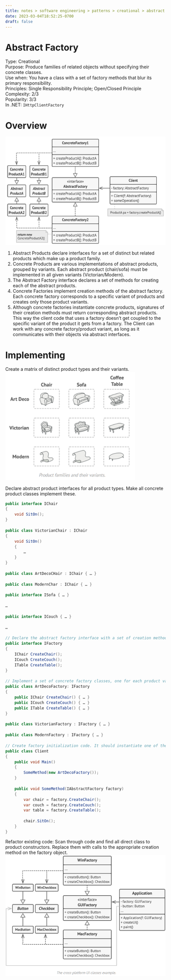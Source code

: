 ```yaml
---
title: notes > software engineering > patterns > creational > abstract factory
date: 2023-03-04T18:52:25-0700
draft: false
---
```

# Abstract Factory
Type: Creational  
Purpose: Produce families of related objects without specifying their concrete classes.  
Use when: You have a class with a set of factory methods that blur its primary responsibility.  
Principles: Single Responsibility Principle; Open/Closed Principle  
Complexity: 2/3  
Popularity: 3/3  
In .NET: `IHttpClientFactory`  

# Overview
<img src="Creational_Abstract-Factory-image1.png" style="width:5.65in;height:3.53333in" alt="Abstract Factory design pattern" />  

1. Abstract Products declare interfaces for a set of distinct but related products which make up a product family.
2. Concrete Products are various implementations of abstract products, grouped by variants. Each abstract product (chair/sofa) must be implemented in all given variants (Victorian/Modern).
3. The Abstract Factory interface declares a set of methods for creating each of the abstract products.
4. Concrete Factories implement creation methods of the abstract factory. Each concrete factory corresponds to a specific variant of products and creates only those product variants.
5. Although concrete factories instantiate concrete products, signatures of their creation methods must return corresponding abstract products. This way the client code that uses a factory doesn’t get coupled to the specific variant of the product it gets from a factory. The Client can work with any concrete factory/product variant, as long as it communicates with their objects via abstract interfaces.  

# Implementing
Create a matrix of distinct product types and their variants.  
<img src="Creational_Abstract-Factory-image2.png" style="width:4.25in;height:3.53333in" />  

Declare abstract product interfaces for all product types. Make all concrete product classes implement these.
```cs
public interface IChair
{
    void SitOn();
}

public class VictorianChair : IChair
{
    void SitOn()
    {
        …
    }
}

public class ArtDecoCHair : IChair { … }

public class ModernChar : IChair { … }

public interface ISofa { … }

…

public interface ICouch { … }

…

// Declare the abstract factory interface with a set of creation methods for all abstract products.
public interface IFactory
{
    IChair CreateChair();
    ICouch CreateCouch();
    ITable CreateTable();
}

// Implement a set of concrete factory classes, one for each product variant.
public class ArtDecoFactory: IFactory
{
    public IChair CreateChair() { … }
    public ICouch CreateCouch() { … }
    public ITable CreateTable() { … }
}

public class VictorianFactory : IFactory { … }

public class ModernFactory : IFactory { … }

// Create factory initialization code. It should instantiate one of the concrete factory classes. Pass this object to all classes that construct products.
public class Client
{
    public void Main()
    {
        SomeMethod(new ArtDecoFactory());
    }

    public void SomeMethod(IAbstractFactory factory)
    {
        var chair = factory.CreateChair();
        var couch = factory.CreateCouch();
        var table = factory.CreateTable();

        chair.SitOn();
    }
}
```
Refactor existing code: Scan through code and find all direct class to product constructors. Replace them with calls to the appropriate creation method on the factory object.  
<img src="Creational_Abstract-Factory-image3.png" style="width:5.25in;height:3.95in" />  

